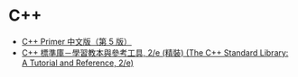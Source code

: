 # C++

* [C++ Primer 中文版（第 5 版）](https://book.douban.com/subject/25708312/)
* [C++ 標準庫－學習教本與參考工具, 2/e (精裝) (The C++ Standard Library: A Tutorial and Reference, 2/e) ](http://www.books.com.tw/products/0010658042?loc=P_005_062)